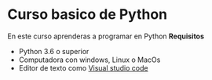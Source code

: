 # Curso basico de Python 
En este curso aprenderas a programar en Python 
**Requisitos** 
- Python 3.6 o superior 
- Computadora con windows, Linux o MacOs 
- Editor de texto como [Visual studio code](https://code.visualstudio.com)
